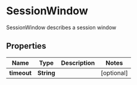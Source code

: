 

# SessionWindow

SessionWindow describes a session window

## Properties

Name | Type | Description | Notes
------------ | ------------- | ------------- | -------------
**timeout** | **String** |  |  [optional]



